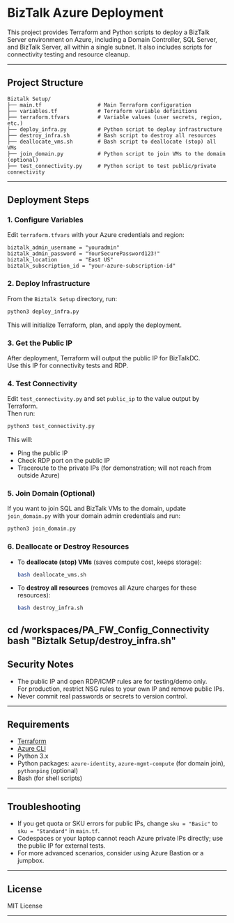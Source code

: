 # BizTalk Azure Deployment

This project provides Terraform and Python scripts to deploy a BizTalk Server environment on Azure, including a Domain Controller, SQL Server, and BizTalk Server, all within a single subnet. It also includes scripts for connectivity testing and resource cleanup.

---

## **Project Structure**

```
Biztalk Setup/
├── main.tf                  # Main Terraform configuration
├── variables.tf             # Terraform variable definitions
├── terraform.tfvars         # Variable values (user secrets, region, etc.)
├── deploy_infra.py          # Python script to deploy infrastructure
├── destroy_infra.sh         # Bash script to destroy all resources
├── deallocate_vms.sh        # Bash script to deallocate (stop) all VMs
├── join_domain.py           # Python script to join VMs to the domain (optional)
├── test_connectivity.py     # Python script to test public/private connectivity
```

---

## **Deployment Steps**

### 1. **Configure Variables**

Edit `terraform.tfvars` with your Azure credentials and region:
```hcl
biztalk_admin_username = "youradmin"
biztalk_admin_password = "YourSecurePassword123!"
biztalk_location       = "East US"
biztalk_subscription_id = "your-azure-subscription-id"
```

### 2. **Deploy Infrastructure**

From the `Biztalk Setup` directory, run:
```bash
python3 deploy_infra.py
```
This will initialize Terraform, plan, and apply the deployment.

### 3. **Get the Public IP**

After deployment, Terraform will output the public IP for BizTalkDC.  
Use this IP for connectivity tests and RDP.

### 4. **Test Connectivity**

Edit `test_connectivity.py` and set `public_ip` to the value output by Terraform.  
Then run:
```bash
python3 test_connectivity.py
```
This will:
- Ping the public IP
- Check RDP port on the public IP
- Traceroute to the private IPs (for demonstration; will not reach from outside Azure)

### 5. **Join Domain (Optional)**

If you want to join SQL and BizTalk VMs to the domain, update `join_domain.py` with your domain admin credentials and run:
```bash
python3 join_domain.py
```

### 6. **Deallocate or Destroy Resources**

- To **deallocate (stop) VMs** (saves compute cost, keeps storage):
  ```bash
  bash deallocate_vms.sh
  ```
- To **destroy all resources** (removes all Azure charges for these resources):
  ```bash
  bash destroy_infra.sh
  ```
cd /workspaces/PA_FW_Config_Connectivity
bash "Biztalk Setup/destroy_infra.sh"
---

## **Security Notes**

- The public IP and open RDP/ICMP rules are for testing/demo only.  
  For production, restrict NSG rules to your own IP and remove public IPs.
- Never commit real passwords or secrets to version control.

---

## **Requirements**

- [Terraform](https://www.terraform.io/)
- [Azure CLI](https://docs.microsoft.com/en-us/cli/azure/install-azure-cli)
- Python 3.x
- Python packages: `azure-identity`, `azure-mgmt-compute` (for domain join), `pythonping` (optional)
- Bash (for shell scripts)

---

## **Troubleshooting**

- If you get quota or SKU errors for public IPs, change `sku = "Basic"` to `sku = "Standard"` in `main.tf`.
- Codespaces or your laptop cannot reach Azure private IPs directly; use the public IP for external tests.
- For more advanced scenarios, consider using Azure Bastion or a jumpbox.

---

## **License**

MIT License

---